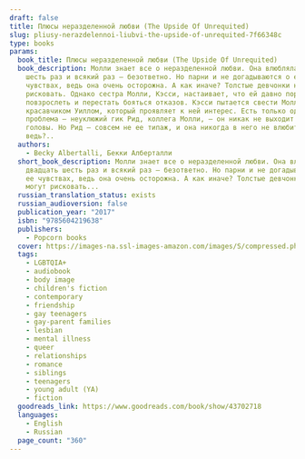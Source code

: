 ```yaml
---
draft: false
title: Плюсы неразделенной любви (The Upside Of Unrequited)
slug: pliusy-nerazdelennoi-liubvi-the-upside-of-unrequited-7f66348c
type: books
params:
  book_title: Плюсы неразделенной любви (The Upside Of Unrequited)
  book_description: Молли знает все о неразделенной любви. Она влюблялась двадцать
    шесть раз и всякий раз — безответно. Но парни и не догадываются о ее
    чувствах, ведь она очень осторожна. А как иначе? Толстые девчонки не могут
    рисковать. Однако сестра Молли, Кэсси, настаивает, что ей давно пора
    повзрослеть и перестать бояться отказов. Кэсси пытается свести Молли с
    красавчиком Уиллом, который проявляет к ней интерес. Есть только одна
    проблема — неуклюжий гик Рид, коллега Молли, — он никак не выходит у нее из
    головы. Но Рид — совсем не ее типаж, и она никогда в него не влюбится. Так
    ведь?..
  authors:
    - Becky Albertalli, Бекки Алберталли
  short_book_description: Молли знает все о неразделенной любви. Она влюблялась
    двадцать шесть раз и всякий раз — безответно. Но парни и не догадываются о
    ее чувствах, ведь она очень осторожна. А как иначе? Толстые девчонки не
    могут рисковать...
  russian_translation_status: exists
  russian_audioversion: false
  publication_year: "2017"
  isbn: "9785604219638"
  publishers:
    - Popcorn books
  cover: https://images-na.ssl-images-amazon.com/images/S/compressed.photo.goodreads.com/books/1487956734i/30653853.jpg
  tags:
    - LGBTQIA+
    - audiobook
    - body image
    - children's fiction
    - contemporary
    - friendship
    - gay teenagers
    - gay-parent families
    - lesbian
    - mental illness
    - queer
    - relationships
    - romance
    - siblings
    - teenagers
    - young adult (YA)
    - fiction
  goodreads_link: https://www.goodreads.com/book/show/43702718
  languages:
    - English
    - Russian
  page_count: "360"
---
```

